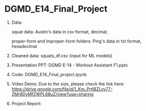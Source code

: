 # DGMD_E14_Final_Project

1. Data:

   squat data: Austin's data in csv format, decimal;

   proper-form and improper-form folders: Ping's data in txt format, hexadecimal

2. Cleaned data: 
squats_df.csv (input for ML models)

3. Presentation PPT:
DGMD E-14 - Workout Assistant F1.pptx

4. Code: 
DGMD_E14_Final_project.ipynb

5. Video Demo: 
Due to the size, please check the link here:
https://drive.google.com/file/d/1_Km_PrtlBZLvv77-ZMr8DyMfZWPL68uZ/view?usp=sharing

6. Project Report:

